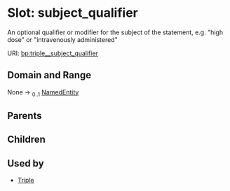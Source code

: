 
# Slot: subject_qualifier


An optional qualifier or modifier for the subject of the statement, e.g. "high dose" or "intravenously administered"

URI: [bp:triple__subject_qualifier](http://w3id.org/ontogpt/biological-process-templatetriple__subject_qualifier)


## Domain and Range

None &#8594;  <sub>0..1</sub> [NamedEntity](NamedEntity.md)

## Parents


## Children


## Used by

 * [Triple](Triple.md)
